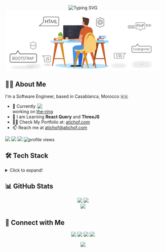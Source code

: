 <div align="center">
  <img src="https://readme-typing-svg.demolab.com?font=Fira+Code&weight=600&size=28&duration=4000&pause=1000&color=0891B2&center=true&vCenter=true&random=false&width=435&lines=Hello+there!+👋;I'm+Soufyane+ATICHE;Welcome+to+my+Profile!" alt="Typing SVG" />
</div>

<div align="center">
  <img src="https://github.com/ATICHOF/ATICHOF/blob/master/public/website1.gif" alt="Banner" />
</div>

## 👨‍💻 About Me

I'm a Software Engineer, based in Casablanca, Morocco 🇲🇦

<img align="right" src="https://github-stats-alpha.vercel.app/api?username=ATICHOF&cc=1c1917&tc=0891b2&ic=fff&bc=0891b2" width="400">

- 🔭 Currently working on [the-ring](http://github.com/ATICHOF/the-ring)
- 🌱 I am Learning **React Query** and **ThreeJS**
- 👨‍💻 Check My Portfolio at: [atichof.com](http://atichof.com)
- 📫 Reach me at [atichof@atichof.com](mailto:atichof@atichof.com)

<p align="left">
  <a href="https://www.twitter.com/sof_atiche"><img src="https://img.shields.io/twitter/follow/sof_atiche?logo=twitter&style=for-the-badge&color=0891b2&labelColor=1c1917"/></a>
  <a href="https://www.github.com/ATICHOF"><img src="https://img.shields.io/github/followers/ATICHOF?logo=github&style=for-the-badge&color=0891b2&labelColor=1c1917" /></a>
  <a href="https://www.twitch.tv/atichof"><img src="https://img.shields.io/twitch/status/atichof?logo=twitchsx&style=for-the-badge&color=0891b2&labelColor=1c1917&label=TWITCH+STATUS" /></a>
  <img src="https://komarev.com/ghpvc/?username=atichof&label=Profile%20views&color=0e75b6&style=flat" alt="profile views" />
</p>

## 🛠️ Tech Stack

<details>
<summary>Click to expand!</summary>

### Languages
![Java](https://img.shields.io/badge/-Java-007396?style=for-the-badge&logo=java&logoColor=white)
![JavaScript](https://img.shields.io/badge/-JavaScript-F7DF1E?style=for-the-badge&logo=javascript&logoColor=black)
![TypeScript](https://img.shields.io/badge/-TypeScript-3178C6?style=for-the-badge&logo=typescript&logoColor=white)
![Python](https://img.shields.io/badge/-Python-A8B9CC?style=for-the-badge&logo=Python&logoColor=black)

### Frontend
![React](https://img.shields.io/badge/-React-61DAFB?style=for-the-badge&logo=react&logoColor=black)
![Redux](https://img.shields.io/badge/-Redux-764ABC?style=for-the-badge&logo=redux&logoColor=white)
![TailwindCSS](https://img.shields.io/badge/-Tailwind-06B6D4?style=for-the-badge&logo=tailwindcss&logoColor=white)

### Backend & Database
![Node.js](https://img.shields.io/badge/-Node.js-339933?style=for-the-badge&logo=nodedotjs&logoColor=white)
![MongoDB](https://img.shields.io/badge/-MongoDB-47A248?style=for-the-badge&logo=mongodb&logoColor=white)
![GraphQL](https://img.shields.io/badge/-GraphQL-E10098?style=for-the-badge&logo=graphql&logoColor=white)
![PostgreSQL](https://img.shields.io/badge/-PostgreSQL-4169E1?style=for-the-badge&logo=postgresql&logoColor=white)

### Tools & Others
![Git](https://img.shields.io/badge/-Git-F05032?style=for-the-badge&logo=git&logoColor=white)
![Docker](https://img.shields.io/badge/-Docker-2496ED?style=for-the-badge&logo=docker&logoColor=white)
![Figma](https://img.shields.io/badge/-Figma-F24E1E?style=for-the-badge&logo=figma&logoColor=white)
![VS Code](https://img.shields.io/badge/-VS%20Code-007ACC?style=for-the-badge&logo=visualstudiocode&logoColor=white)

</details>

## 📊 GitHub Stats

<div align="center">
  <img src="https://github-readme-streak-stats.herokuapp.com/?user=ATICHOF&theme=transparent&hide_border=true&stroke=0891b2&ring=0891b2&fire=0891b2&currStreakNum=ffffff&sideNums=0891b2&currStreakLabel=0891b2&sideLabels=0891b2&dates=ffffff" width="50%" />
  <img src="https://github-readme-stats.vercel.app/api?username=ATICHOF&show_icons=true&bg_color=00000000&hide_border=true&title_color=0891b2&text_color=ffffff&icon_color=0891b2" width="50%" />
</div>

<div align="center">
  <img src="https://github-profile-trophy.vercel.app/?username=ATICHOF&theme=nord&no-frame=true&margin-w=10&column=7" />
</div>

## 🤝 Connect with Me

<p align="center">
  <a href="https://linkedin.com/in/atichof"><img src="https://img.shields.io/badge/-LinkedIn-0A66C2?style=for-the-badge&logo=linkedin&logoColor=white" /></a>
  <a href="https://twitter.com/sof_atiche"><img src="https://img.shields.io/badge/-Twitter-1DA1F2?style=for-the-badge&logo=twitter&logoColor=white" /></a>
  <a href="https://stackoverflow.com/users/16586138"><img src="https://img.shields.io/badge/-Stack%20Overflow-F58025?style=for-the-badge&logo=stackoverflow&logoColor=white" /></a>
  <a href="https://twitch.tv/atichof"><img src="https://img.shields.io/badge/-Twitch-9146FF?style=for-the-badge&logo=twitch&logoColor=white" /></a>
</p>

<div align="center">
  <img src="https://capsule-render.vercel.app/api?type=waving&color=0891b2&height=100&section=footer" width="100%" />
</div>
